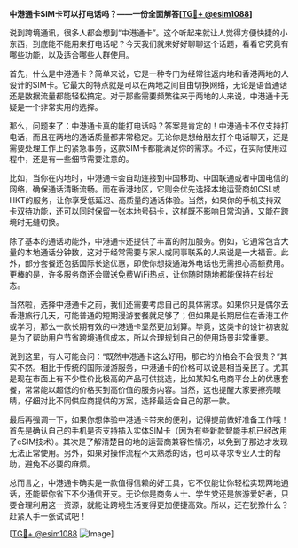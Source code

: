 **中港通卡SIM卡可以打电话吗？——一份全面解答[[TG💪+ @esim1088](https://t.me/s/esim1088)]**

说到跨境通讯，很多人都会想到“中港通卡”。这个听起来就让人觉得方便快捷的小东西，到底能不能用来打电话呢？今天我们就来好好聊聊这个话题，看看它究竟有哪些功能，以及适合哪些人群使用。

首先，什么是中港通卡？简单来说，它是一种专门为经常往返内地和香港两地的人设计的SIM卡。它最大的特点就是可以在两地之间自由切换网络，无论是语音通话还是数据流量都能轻松搞定。对于那些需要频繁往来于两地的人来说，中港通卡无疑是一个非常实用的选择。

那么，问题来了：中港通卡真的能打电话吗？答案是肯定的！中港通卡不仅支持打电话，而且在两地的通话质量都非常稳定。无论你是想给朋友打个电话聊天，还是需要处理工作上的紧急事务，这款SIM卡都能满足你的需求。不过，在实际使用过程中，还是有一些细节需要注意的。

比如，当你在内地时，中港通卡会自动连接到中国移动、中国联通或者中国电信的网络，确保通话清晰流畅。而在香港地区，它则会优先选择本地运营商如CSL或HKT的服务，让你享受低延迟、高质量的通话体验。当然，如果你的手机支持双卡双待功能，还可以同时保留一张本地号码卡，这样既不影响日常沟通，又能在跨境时无缝切换。

除了基本的通话功能外，中港通卡还提供了丰富的附加服务。例如，它通常包含大量的本地通话分钟数，这对于经常需要与家人或同事联系的人来说是一大福音。此外，部分套餐还包括国际长途优惠，即使你想拨通海外电话也无需担心高额费用。更棒的是，许多服务商还会赠送免费WiFi热点，让你随时随地都能保持在线状态。

当然啦，选择中港通卡之前，我们还需要考虑自己的具体需求。如果你只是偶尔去香港旅行几天，可能普通的短期漫游套餐就足够了；但如果是长期居住在香港工作或学习，那么一款长期有效的中港通卡显然更加划算。毕竟，这类卡的设计初衷就是为了帮助用户节省跨境通信成本，所以合理规划自己的使用场景非常重要。

说到这里，有人可能会问：“既然中港通卡这么好用，那它的价格会不会很贵？”其实不然。相比于传统的国际漫游服务，中港通卡的价格可以说是相当亲民了。尤其是现在市面上有不少性价比极高的产品可供挑选，比如某知名电商平台上的优惠套餐，常常能以超低的价格买到高价值的服务内容。当然，这也提醒大家要擦亮眼睛，仔细对比不同供应商提供的方案，选择最适合自己的那一款。

最后再强调一下，如果你想体验中港通卡带来的便利，记得提前做好准备工作哦！首先是确认自己的手机是否支持插入实体SIM卡（因为有些新款智能手机已经改用了eSIM技术）。其次是了解清楚目的地的运营商兼容性情况，以免到了那边才发现无法正常使用。另外，如果对操作流程不太熟悉的话，也可以寻求专业人士的帮助，避免不必要的麻烦。

总而言之，中港通卡确实是一款值得信赖的好工具，它不仅能让你轻松实现两地通话，还能帮你省下不少通信开支。无论你是商务人士、学生党还是旅游爱好者，只要合理利用这一资源，就能让跨境生活变得更加便捷高效。所以，还在犹豫什么？赶紧入手一张试试吧！

[[TG💪+ @esim1088](https://t.me/s/esim1088) ![Image](https://i.postimg.cc/4NQfJmqS/Snipaste-2025-05-13-00-14-12.png)]